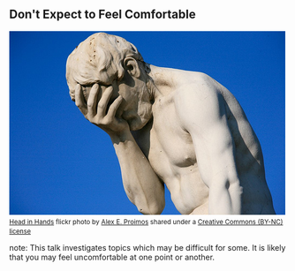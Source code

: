 ##  Don&#39;t Expect to Feel Comfortable

<a title="Head in Hands" href="https://flickr.com/photos/proimos/4199675334"><img src="resources/images/4199675334_66c3e3d61d.jpg" /></a><br /><small><a title="Head in Hands" href="https://flickr.com/photos/proimos/4199675334">Head in Hands</a> flickr photo by <a href="https://flickr.com/people/proimos">Alex E. Proimos</a> shared under a <a href="https://creativecommons.org/licenses/by-nc/2.0/">Creative Commons (BY-NC) license</a> </small>

note:
    This talk investigates topics which may be difficult for some. It
    is likely that you may feel uncomfortable at one point or another.
